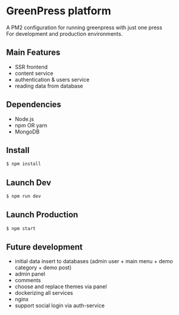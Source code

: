 # GreenPress platform

A PM2 configuration for running greenpress with just one press<br>
For development and production environments.

## Main Features
- SSR frontend
- content service
- authentication & users service
- reading data from database

## Dependencies
- Node.js
- npm OR yarn
- MongoDB

## Install
```sh
$ npm install
```

## Launch Dev
```sh
$ npm run dev
```


## Launch Production
```sh
$ npm start
```


## Future development
- initial data insert to databases (admin user + main menu + demo category + demo post)
- admin panel
- comments
- choose and replace themes via panel
- dockerizing all services
- nginx
- support social login via auth-service
